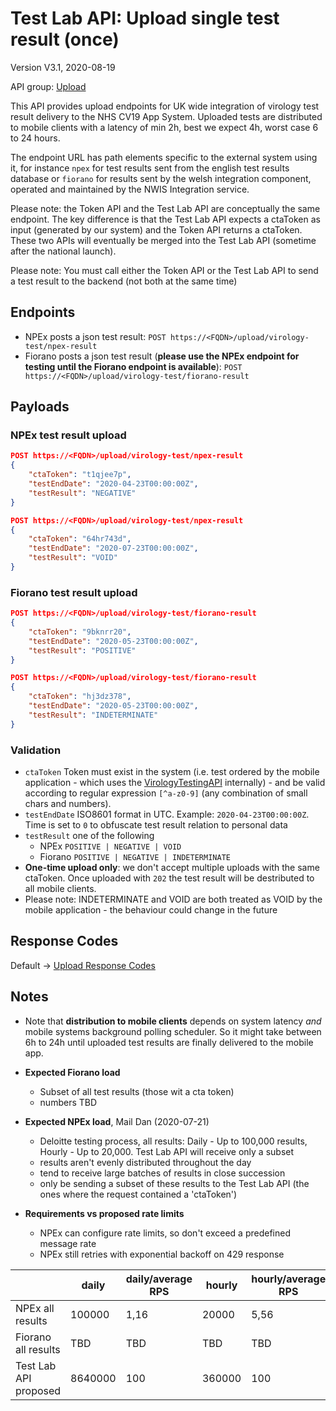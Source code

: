 # Test Lab API: Upload single test result (once)

Version V3.1, 2020-08-19

API group: [Upload](../api-patterns.md#Upload)

This API provides upload endpoints for UK wide integration of virology test result delivery to the NHS CV19 App System. Uploaded tests are distributed to mobile clients with a latency of min 2h, best we expect 4h, worst case 6 to 24 hours.

The endpoint URL has path elements specific to the external system using it, for instance `npex` for test results sent from the english test results database or `fiorano` for results sent by the welsh integration component, operated and maintained by the NWIS Integration service.

Please note: the Token API and the Test Lab API are conceptually the same endpoint. The key difference is that the Test Lab API expects a ctaToken as input (generated by our system) and the Token API returns a ctaToken. These two APIs will eventually be merged into the Test Lab API (sometime after the national launch).

Please note: You must call either the Token API or the Test Lab API to send a test result to the backend (not both at the same time)

## Endpoints

- NPEx posts a json test result: ```POST https://<FQDN>/upload/virology-test/npex-result```
- Fiorano posts a json test result (**please use the NPEx endpoint for testing until the Fiorano endpoint is available**): ```POST https://<FQDN>/upload/virology-test/fiorano-result```

## Payloads

### NPEx test result upload

```json
POST https://<FQDN>/upload/virology-test/npex-result
{
    "ctaToken": "t1qjee7p",
    "testEndDate": "2020-04-23T00:00:00Z",
    "testResult": "NEGATIVE"
}

POST https://<FQDN>/upload/virology-test/npex-result
{
    "ctaToken": "64hr743d",
    "testEndDate": "2020-07-23T00:00:00Z",
    "testResult": "VOID"
}
```

### Fiorano test result upload

```json
POST https://<FQDN>/upload/virology-test/fiorano-result
{
    "ctaToken": "9bknrr20",
    "testEndDate": "2020-05-23T00:00:00Z",
    "testResult": "POSITIVE"
}

POST https://<FQDN>/upload/virology-test/fiorano-result
{
    "ctaToken": "hj3dz378",
    "testEndDate": "2020-05-23T00:00:00Z",
    "testResult": "INDETERMINATE"
}
```

### Validation

- `ctaToken` Token must exist in the system (i.e. test ordered by the mobile application - which uses the [VirologyTestingAPI](./virology-testing-api.md) internally) - and be valid according to regular expression `[^a-z0-9]` (any combination of small chars and numbers).
- `testEndDate` ISO8601 format in UTC. Example: `2020-04-23T00:00:00Z`. Time is set to `0` to obfuscate test result relation to personal data
- `testResult` one of the following
  - NPEx `POSITIVE | NEGATIVE | VOID`
  - Fiorano `POSITIVE | NEGATIVE | INDETERMINATE`
- **One-time upload only**: we don't accept multiple uploads with the same ctaToken. Once uploaded with `202` the test result will be destributed to all mobile clients.
- Please note: INDETERMINATE and VOID are both treated as VOID by the mobile application - the behaviour could change in the future

## Response Codes

Default -> [Upload Response Codes](../api-patterns.md#Upload)

## Notes

- Note that **distribution to mobile clients** depends on system latency *and* mobile systems background polling scheduler. So it might take between 6h to 24h until uploaded test results are finally delivered to the mobile app.
  
- **Expected Fiorano load**
  - Subset of all test results (those wit a cta token)
  - numbers TBD

- **Expected NPEx load**, Mail Dan (2020-07-21)
  - Deloitte testing process, all results: Daily - Up to 100,000 results, Hourly - Up to 20,000. Test Lab API will receive only a subset
  - results aren't evenly distributed throughout the day
  - tend to receive large batches of results in close succession
  - only be sending a subset of these results to the Test Lab API
  (the ones where the request contained a 'ctaToken')

- **Requirements vs proposed rate limits**
  - NPEx can configure rate limits, so don't exceed a predefined message rate
  - NPEx still retries with exponential backoff on 429 response

| | daily | daily/average RPS	| hourly	| hourly/average RPS |
|-| ------ | -----------------| -------- | ----------------- |  
|NPEx all results | 100000|	1,16 |	20000	| 5,56 |
|Fiorano all results | TBD|	TBD |	TBD	| TBD |
|Test Lab API proposed | 	8640000	| 100 | 	360000	|100 |
